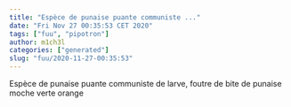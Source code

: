 ```yaml
---
title: "Espèce de punaise puante communiste ..."
date: "Fri Nov 27 00:35:53 CET 2020"
tags: ["fuu", "pipotron"]
author: m1ch3l
categories: ["generated"]
slug: "fuu/2020-11-27-00:35:53"
---
```


Espèce de punaise puante communiste de larve, foutre de bite de punaise moche verte orange

